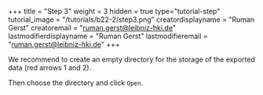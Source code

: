 +++
title = "Step 3"
weight = 3
hidden = true
type="tutorial-step"
tutorial_image = "/tutorials/b22-2/step3.png"
creatordisplayname = "Ruman Gerst"
creatoremail = "ruman.gerst@leibniz-hki.de"
lastmodifierdisplayname = "Ruman Gerst"
lastmodifieremail = "ruman.gerst@leibniz-hki.de"
+++

We recommend to create an empty directory for the storage of the exported data (red arrows 1 and 2).

Then choose the directory and click `Open`.
